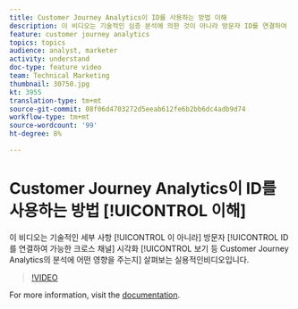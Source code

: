 ```yaml
---
title: Customer Journey Analytics이 ID를 사용하는 방법 이해
description: 이 비디오는 기술적인 심층 분석에 의한 것이 아니라 방문자 ID를 연결하여 가능한 크로스 채널 시각화를 살펴보는 등 ID가 Adobe Customer Journey Analytics의 분석에 어떤 영향을 주는지에 대한 실용적인 분석입니다.
feature: customer journey analytics
topics: topics
audience: analyst, marketer
activity: understand
doc-type: feature video
team: Technical Marketing
thumbnail: 30750.jpg
kt: 3955
translation-type: tm+mt
source-git-commit: 08f06d4703272d5eeab612fe6b2bb6dc4adb9d74
workflow-type: tm+mt
source-wordcount: '99'
ht-degree: 8%

---
```



# Customer Journey Analytics이 ID를 사용하는 방법 [!UICONTROL 이해]

이 비디오는 기술적인 세부 사항 [!UICONTROL 이 아니라] 방문자 [!UICONTROL ID를 연결하여 가능한 크로스 채널] 시각화 [!UICONTROL 보기 등 Customer Journey Analytics의 분석에 어떤 영향을 주는지] 살펴보는 실용적인비디오입니다.

>[!VIDEO](https://video.tv.adobe.com/v/30750/?quality=12&enable10seconds=on&speedcontrol=on)

For more information, visit the [documentation](https://docs.adobe.com/content/help/ko-KR/analytics-platform/using/cja-landing.html).
